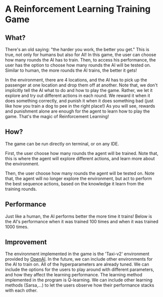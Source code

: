 # A Reinforcement Learning Training Game

## What?
There's an old saying: "the harder you work, the better you get." This is true, not only for humans but also for AI! In this game, the user can choose how many rounds the AI has to train. Then, to access his performance, the user has the option to choose how many rounds the AI will be tested on. Similar to human, the more rounds the AI trains, the better it gets! 

In the environment, there are 4 locations, and the AI has to pick up the passenger at one location and drop them off at another. Note that, we don't implicitly tell the AI what to do and how to play the game. Rather, we let it explore and try out different actions in each round. We reward it when it does something correctly, and punish it when it does something bad (just like how you train a dog to pee in the right place!) As you will see, rewards and punishment alone are enough for the agent to learn how to play the game. That's the magic of Reinforcement Learning! 

## How?
The game can be run directly on terminal, or on any IDE. 

First, the user choose how many rounds the agent will be trained. Note that, this is where the agent will explore different actions, and learn more about the environment. 

Then, the user choose how many rounds the agent will be tested on. Note that, the agent will no longer explore the environment, but act to perform the best sequence actions, based on the knowledge it learn from the training rounds. 

## Performance

Just like a human, the AI performs better the more time it trains! Below is the AI's performance when it was trained 100 times and when it was trained 1000 times. 


## Improvement

The environment implemented in the game is the 'Taxi-v2' environment provided by [OpenAI](https://gym.openai.com/envs/#classic_control). In the future, we can include other environments for the AI to train on. 
All of the hyperparameters are already tuned. We can include the options for the users to play around with different parameters, and how they affect the learning performance. 
The learning method implemented in the program is Q-learning. We can include other learning methods (Sarsa,...) to let the users observe how their performance stacks with each other. 



